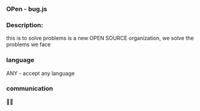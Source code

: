
### OPen - bug.js ###

### Description:
this is to solve problems is a new OPEN SOURCE organization,
we solve the problems we face

### language 
ANY - accept any language
 
### communication
👍🏿
